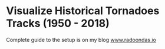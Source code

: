 # Visualize Historical Tornadoes Tracks (1950 - 2018)

Complete guide to the setup is on my blog www.radoondas.io
